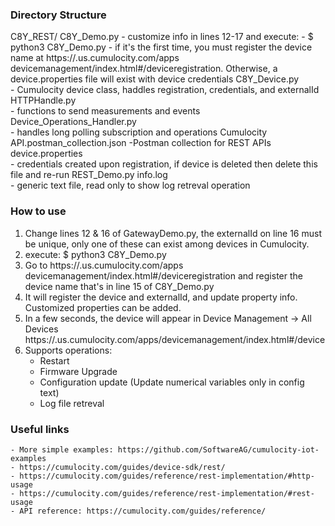 

### Directory Structure ###
C8Y_REST/
	C8Y_Demo.py 
		- customize info in lines 12-17 and execute: 
		- $ python3  C8Y_Demo.py
		- if it's the first time, you must register the device name at https://<your tenant>.us.cumulocity.com/apps devicemanagement/index.html#/deviceregistration.  Otherwise, a device.properties file will exist with device credentials
	C8Y_Device.py 					
		- Cumulocity device class, haddles registration, credentials, and externalId 
	HTTPHandle.py		
		- functions to send measurements and events
	Device_Operations_Handler.py 	
		- handles long polling subscription and operations
	Cumulocity API.postman_collection.json
		-Postman collection for REST APIs
	device.properties				
		- credentials created upon registration, if device is deleted then delete this file and re-run REST_Demo.py
	info.log						
		- generic text file, read only to show log retreval operation

### How to use ###
1. Change lines 12 & 16 of GatewayDemo.py, the externalId on line 16 must be unique, only one of these can exist among devices in Cumulocity.
2. execute:
	$ python3 C8Y_Demo.py
3. Go to https://<your tenant>.us.cumulocity.com/apps devicemanagement/index.html#/deviceregistration and register the device name that's in line 15 of C8Y_Demo.py
4. It will register the device and externalId, and update property info. Customized properties can be added.
5. In a few seconds, the device will appear in Device Management -> All Devices https://<your tenant>.us.cumulocity.com/apps/devicemanagement/index.html#/device
6. Supports operations: 
	- Restart
	- Firmware Upgrade
	- Configuration update (Update numerical variables only in config text)
	- Log file retreval

### Useful links ###
	- More simple examples: https://github.com/SoftwareAG/cumulocity-iot-examples
	- https://cumulocity.com/guides/device-sdk/rest/
	- https://cumulocity.com/guides/reference/rest-implementation/#http-usage
	- https://cumulocity.com/guides/reference/rest-implementation/#rest-usage
	- API reference: https://cumulocity.com/guides/reference/
